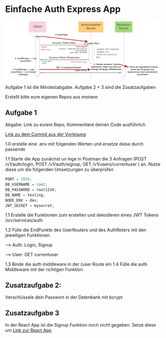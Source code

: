 # Einfache Auth Express App

![](./documentation/images/Workflow_JWT.png)

Aufgabe 1 ist die Mindestabgabe. Aufgabe 2 + 3 sind die Zusatzaufgaben

Erstellt bitte eure eigenen Repos aus meinem

## Aufgabe 1

Abgabe: Link zu eurem Repo, Kommentiere deinen Code ausführlich

[Link zu dem Commit aus der Vorlesung](https://github.com/tomtechstarter/express-template/commit/e40282c879e483ce08ec6c71bd3e86615470bc3c)

1.0 erstelle eine .env mit folgenden Werten und ersetze diese durch passende

1.1 Starte die App zunächst un lege in Postman die 3 Anfragen (POST /v1/auth/login, POST /v1/auth/signup, GET /v1/users/currentuser ) an. Nutze diese um die folgenden Umsetzungen zu überprüfen

```javascript
PORT = 5050;
DB_USERNAME = root;
DB_PASSWORD = root1234;
DB_NAME = testing;
NODE_ENV = dev;
JWT_SECRET = mysecret;
```

1.1 Erstelle die Funktionen zum erstellen und dekodieren eines JWT Tokens /src/services/auth

1.2 Fülle die EndPunkte des UserRouters und des AuthRoters mit den jeweiligen Funktionen

--> Auth: Login, Signup

--> User: GET currentuser

1.3 Binde die auth middleware in der /user Route ein
1.4 Fülle die auth Middleware mit der richtigen Funktion

## Zusatzaufgabe 2:

Verschlüssele dein Passwort in der Datenbank mit bcrypt

## Zusatzaufgabe 3

In der React App ist die Signup Funktion noch nicht gegeben. Setze diese um
[Link zur React App](https://github.com/tomtechstarter/auth-react)
